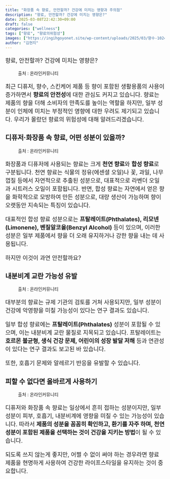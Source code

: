 ```yaml
---
title: "화장품 속 향료, 안전할까? 건강에 미치는 영향과 주의점"
description: "향료, 안전할까? 건강에 미치는 영향은?"
date: 2025-03-08T22:42:30+09:00
draft: false
categories: ["wellness"]
tags: ["향료", "향료의위험성"]
images: ["https://ingihgoyonet.site/wp-content/uploads/2025/03/향수-1024x683.jpg", "https://ingihgoyonet.site/wp-content/uploads/2025/03/디퓨저-684x1024.jpg", "https://ingihgoyonet.site/wp-content/uploads/2025/03/향료의위험성-793x1024.jpg", "https://ingihgoyonet.site/wp-content/uploads/2025/03/향초-683x1024.jpg"]
author: "김현지"
---
```


<p style="font-size:18px">향료, 안전할까? 건강에 미치는 영향은?</p> <figure ><img src="https://ingihgoyonet.site/wp-content/uploads/2025/03/향수-1024x683.jpg" alt="" style="aspect-ratio:16/9;object-fit:cover"/><figcaption >출처 : 온라인커뮤니티</figcaption></figure> <p style="font-size:18px">최근 디퓨저, 향수, 스킨케어 제품 등 향이 포함된 생활용품의 사용이 증가하면서 <strong>향료의 안전성</strong>에 대한 관심도 커지고 있습니다. 향료는 제품의 향을 더해 소비자의 만족도를 높이는 역할을 하지만, 일부 성분이 인체에 미치는 부정적인 영향에 대한 우려도 제기되고 있습니다. 우리가 몰랐던 향료의 위험성에 대해 알려드리겠습니다.</p> <h2 >디퓨저·화장품 속 향료, 어떤 성분이 있을까?</h2> <figure ><img src="https://ingihgoyonet.site/wp-content/uploads/2025/03/디퓨저-684x1024.jpg" alt="" style="aspect-ratio:16/9;object-fit:cover"/><figcaption >출처 : 온라인커뮤니티</figcaption></figure> <p style="font-size:18px">화장품과 디퓨저에 사용되는 향료는 크게 <strong>천연 향료</strong>와 <strong>합성 향료</strong>로 구분됩니다. 천연 향료는 식물의 정유(에센셜 오일)나 꽃, 과일, 나무껍질 등에서 자연적으로 추출된 성분으로, 대표적으로 라벤더 오일과 시트러스 오일이 포함됩니다. 반면, 합성 향료는 자연에서 얻은 향을 화학적으로 모방하여 만든 성분으로, 대량 생산이 가능하며 향이 오랫동안 지속되는 특징이 있습니다.</p> <p style="font-size:18px">대표적인 합성 향료 성분으로는 <strong>프탈레이트(Phthalates), 리모넨(Limonene), 벤질알코올(Benzyl Alcohol)</strong> 등이 있으며, 이러한 성분은 일부 제품에서 향을 더 오래 유지하거나 강한 향을 내는 데 사용됩니다.</p> <p style="font-size:18px">하지만 이것이 과연 안전할까요?</p> <h2 >내분비계 교란 가능성 유발</h2> <figure ><img src="https://ingihgoyonet.site/wp-content/uploads/2025/03/향료의위험성-793x1024.jpg" alt="" style="aspect-ratio:16/9;object-fit:cover"/><figcaption >출처 : 온라인커뮤니티</figcaption></figure> <p style="font-size:18px">대부분의 향료는 규제 기관의 검토를 거쳐 사용되지만, 일부 성분이 건강에 악영향을 미칠 가능성이 있다는 연구 결과도 있습니다.</p> <p style="font-size:18px">일부 합성 향료에는 <strong>프탈레이트(Phthalates)</strong> 성분이 포함될 수 있으며, 이는 내분비계 교란 물질로 지목되고 있습니다. 프탈레이트는 <strong>호르몬 불균형, 생식 건강 문제, 어린이의 성장 발달 저해</strong> 등과 연관성이 있다는 연구 결과도 보고된 바 있습니다.</p> <p style="font-size:18px">또한, 호흡기 문제와 알레르기 반응을 유발할 수 있습니다.</p> <h2 >피할 수 없다면 올바르게 사용하기</h2> <figure ><img src="https://ingihgoyonet.site/wp-content/uploads/2025/03/향초-683x1024.jpg" alt="" style="aspect-ratio:16/9;object-fit:cover"/><figcaption >출처 : 온라인커뮤니티</figcaption></figure> <p style="font-size:18px">디퓨저와 화장품 속 향료는 일상에서 흔히 접하는 성분이지만, 일부 성분이 피부, 호흡기, 내분비계에 영향을 미칠 수 있는 가능성이 있습니다. 따라서 <strong>제품의 성분을 꼼꼼히 확인하고, 환기를 자주 하며, 천연 성분이 포함된 제품을 선택하는 것이 건강을 지키는 방법</strong>이 될 수 있습니다.</p> <p style="font-size:18px">되도록 쓰지 않는게 좋지만, 어쩔 수 없이 써야 하는 경우라면 향료 제품을 현명하게 사용하여 건강한 라이프스타일을 유지하는 것이 중요합니다.</p>